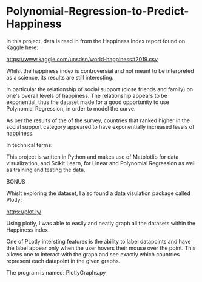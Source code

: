 # Polynomial-Regression-to-Predict-Happiness

In this project, data is read in from the Happiness Index report found on Kaggle here:

https://www.kaggle.com/unsdsn/world-happiness#2019.csv

Whilst the happiness index is controversial and not meant to be interpreted as a science, its results are still interesting.

In particular the relationship of social support (close friends and family) on one's overall levels of happiness. The relationship appears to be exponential, thus the dataset made for a good opportunity to use Polynomial Regression, in order to model the curve.

As per the results of the of the survey, countries that ranked higher in the social support category appeared to have exponentially
increased levels of happiness.

In technical terms:

This project is written in Python and makes use of Matplotlib for data visualization, and Scikit Learn, for Linear and Polynomial Regression 
as well as training and testing the data.


BONUS

Whislt exploring the dataset, I also found a data visulation package called Plotly:

https://plot.ly/

Using plotly, I was able to easily and neatly graph all the datasets within the Happiness index.

One of PLotly intersting features is the ability to label datapoints and have the label appear only when the user hovers their mouse over the point.
This allows one to interact with the graph and see exactly which countries represent each datapoint in the given graphs. 

The program is named: PlotlyGraphs.py 

